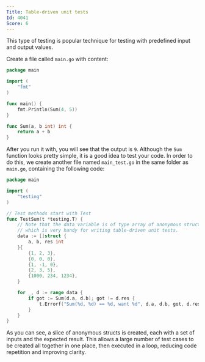 ```yaml
---
Title: Table-driven unit tests
Id: 4041
Score: 6
---
```

This type of testing is popular technique for testing with predefined input and output values.

Create a file called `main.go` with content:

```go
package main

import (
    "fmt"
)

func main() {
    fmt.Println(Sum(4, 5))
}

func Sum(a, b int) int {
    return a + b
}
```

After you run it with, you will see that the output is `9`. Although the `Sum` function looks pretty simple, it is a good idea to test your code. In order to do this, we create another file named `main_test.go` in the same folder as `main.go`, containing the following code:

```go
package main

import (
    "testing"
)

// Test methods start with Test
func TestSum(t *testing.T) {
    // Note that the data variable is of type array of anonymous struct,
    // which is very handy for writing table-driven unit tests.
    data := []struct {
        a, b, res int
    }{
        {1, 2, 3},
        {0, 0, 0},
        {1, -1, 0},
        {2, 3, 5},
        {1000, 234, 1234},
    }

    for _, d := range data {
        if got := Sum(d.a, d.b); got != d.res {
            t.Errorf("Sum(%d, %d) == %d, want %d", d.a, d.b, got, d.res)
        }
    }
}
```

As you can see, a slice of anonymous structs is created, each with a set of inputs and the expected result. This allows a large number of test cases to be created all together in one place, then executed in a loop, reducing code repetition and improving clarity.
